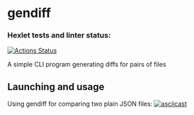 # gendiff

### Hexlet tests and linter status:
[![Actions Status](https://github.com/farakos/python-project-50/workflows/hexlet-check/badge.svg)](https://github.com/farakos/python-project-50/actions)

A simple CLI program generating diffs for pairs of files

## Launching and usage
Using gendiff for comparing two plain JSON files:
[![asciicast](https://asciinema.org/a/J2l1FamYS1tUNTQ3PlS22s6mK.svg)](https://asciinema.org/a/J2l1FamYS1tUNTQ3PlS22s6mK)
